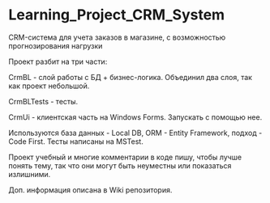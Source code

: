 ﻿# Learning_Project_CRM_System
CRM-система для учета заказов в магазине, с возможностью прогнозирования нагрузки

Проект разбит на три части:

CrmBL - слой работы с БД + бизнес-логика. Объединил два слоя, так как проект небольшой.

CrmBLTests - тесты.

CrmUi - клиентская часть на Windows Forms. Запускать с помощью нее.

Используются база данных - Local DB, ORM - Entity Framework, подход - Code First. Тесты написаны на MSTest.

Проект учебный и многие комментарии в коде пишу, чтобы лучше понять тему, так что они могут быть неуместны или показаться излишними.

Доп. информация описана в Wiki репозитория.
